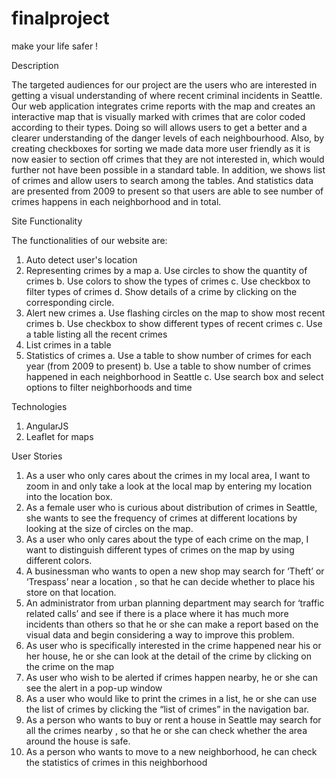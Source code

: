 # finalproject
make your life safer !

Description

The targeted audiences for our project are the users who are interested in getting a visual understanding of where recent criminal incidents in Seattle. Our web application integrates crime reports with the map and creates an interactive map that is visually marked with crimes that are color coded according to their types. Doing so will allows users to get a better and a clearer understanding of the danger levels of each neighbourhood. Also, by creating checkboxes for sorting we made data more user friendly as it is now easier to section off crimes that they are not interested in, which would further not have been possible in a standard table. In addition, we shows list of crimes and allow users to search among the tables. And statistics data are presented from 2009 to present so that users are able to see number of crimes happens in each neighborhood and in total.

Site Functionality

The functionalities of our website are:

1.	Auto detect user's location
2.	Representing crimes by a map
    a.	Use circles to show the quantity of crimes
    b.	Use colors to show the types of crimes
    c.	Use checkbox to filter types of crimes
    d.	Show details of a crime by clicking on the corresponding circle.
4.	Alert new crimes
    a.  Use flashing circles on the map to show most recent crimes
    b.  Use checkbox to show different types of recent crimes
    c.  Use a table listing all the recent crimes
5.	List crimes in a table
6.  Statistics of crimes
    a.  Use a table to show number of crimes for each year (from 2009 to present)
    b.  Use a table to show number of crimes happened in each neighborhood in Seattle
    c.  Use search box and select options to filter neighborhoods and time
					
Technologies
1.	AngularJS
2.	Leaflet for maps

User Stories

1.	As a user who only cares about the crimes in my local area, I want to zoom in and only take a look at the local map by entering my location into the location box.
2.	As a female user who is curious about distribution of crimes in Seattle, she wants to see the frequency of crimes at different locations by looking at the size of circles on the map.
3.	As a user who only cares about the type of each crime on the map, I want to distinguish different types of crimes on the map by using different colors.
4.	A businessman who wants to open a new shop may search for ‘Theft’ or ‘Trespass’  near a location , so that he can decide whether to place his store on that location.
5.	An administrator from urban planning department may search for ‘traffic related calls’  and see if there is a place where it has much more incidents than others so that he or she can make a report based on the visual data and begin considering a way to improve this problem.
6.	As user who is specifically interested in the crime happened near his or her house, he or she can look at the detail of the crime by clicking on the crime on the map
7.	As user who wish to be alerted if crimes happen nearby, he or she can see the alert in a pop-up window
8.	As a user who would like to print the crimes in a list, he or she can use the list of crimes by clicking the “list of crimes” in the navigation bar.
9.	As a person who wants to buy or rent a house in Seattle may search for all the crimes nearby , so that he or she can check whether the area around the house is safe.
10. As a person who wants to move to a new neighborhood, he can check the statistics of crimes in this neighborhood